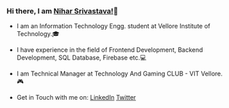 ### Hi there, I am [Nihar Srivastava!](https://nsrivastava999.github.io/)👋

<!--
**nsrivastava999/nsrivastava999** is a ✨ _special_ ✨ repository because its `README.md` (this file) appears on your GitHub profile.

Here are some ideas to get you started:

- 🔭 I’m currently working on ...
- 🌱 I’m currently learning ...
- 👯 I’m looking to collaborate on ...
- 🤔 I’m looking for help with ...
- 💬 Ask me about ...
- 📫 How to reach me: ...
- 😄 Pronouns: ...
- ⚡ Fun fact: ...
-->
* I am an Information Technology Engg. student at Vellore Institute of Technology.🎓

* I have experience in the field of Frontend Development, Backend Development, SQL Database, Firebase etc.💻

* I am Technical Manager at Technology And Gaming CLUB - VIT Vellore.🎮

* Get in Touch with me on:
  [LinkedIn](https://www.linkedin.com/in/nsrivastava999/)
  [Twitter](https://twitter.com/NiharSrivastava)
  
